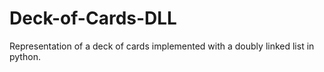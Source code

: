 # Deck-of-Cards-DLL
Representation of a deck of cards implemented with a doubly linked list in python. 
